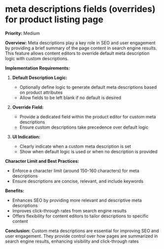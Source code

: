 # meta descriptions fields (overrides) for product listing page

**Priority:** Medium

**Overview:**
Meta descriptions play a key role in SEO and user engagement by providing a brief summary of the page content in search engine results. This feature allows content editors to override default meta description logic with custom descriptions.

**Implementation Requirements:**

1. **Default Description Logic:**
   - Optionally define logic to generate default meta descriptions based on product attributes
   - Allow fields to be left blank if no default is desired

2. **Override Field:**
   - Provide a dedicated field within the product editor for custom meta descriptions
   - Ensure custom descriptions take precedence over default logic

3. **UI Indication:**
   - Clearly indicate when a custom meta description is set
   - Show when default logic is used or when no description is provided

**Character Limit and Best Practices:**
- Enforce a character limit (around 150-160 characters) for meta descriptions
- Ensure descriptions are concise, relevant, and include keywords

**Benefits:**
- Enhances SEO by providing more relevant and descriptive meta descriptions
- Improves click-through rates from search engine results
- Offers flexibility for content editors to tailor descriptions to specific content

**Conclusion:**
Custom meta descriptions are essential for improving SEO and user engagement. They provide control over how pages are summarized in search engine results, enhancing visibility and click-through rates
